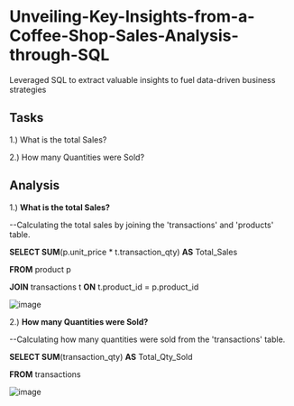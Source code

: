 # Unveiling-Key-Insights-from-a-Coffee-Shop-Sales-Analysis-through-SQL

Leveraged SQL to extract valuable insights to fuel data-driven business strategies

**Tasks**
--------------------------------------------------------------------------------------------------------------------------

1.) What is the total Sales?

2.) How many Quantities were Sold?



**Analysis**
--------------------------------------------------------------------------------------------------------------------------

1.)	**What is the total Sales?** 

--Calculating the total sales by joining  the 'transactions' and 'products' table.

**SELECT SUM**(p.unit_price * t.transaction_qty) **AS** Total_Sales

**FROM** product p

**JOIN** transactions t **ON** t.product_id = p.product_id

![image](https://github.com/user-attachments/assets/c4e5f6ce-ecef-4f91-a9c6-7c3951dae43e)

2.) **How many Quantities were Sold?**

--Calculating how many quantities were sold from the 'transactions' table.

**SELECT SUM**(transaction_qty) **AS** Total_Qty_Sold

**FROM** transactions

![image](https://github.com/user-attachments/assets/ac4e7126-0ec3-4450-8c48-1628ad9e75ea)

